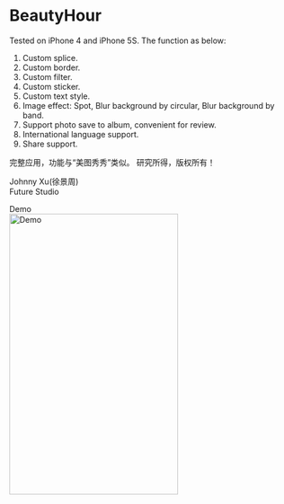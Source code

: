 # BeautyHour
  
Tested on iPhone 4 and iPhone 5S. The function as below:  
1.	Custom splice.  
2.  Custom border.  
3.  Custom filter.   
4.  Custom sticker.  
5.  Custom text style.  
6.  Image effect: Spot, Blur background by circular, Blur background by band.  
7.  Support photo save to album, convenient for review.  
8.  International language support.  
9.  Share support.  


完整应用，功能与“美图秀秀”类似。 研究所得，版权所有！

Johnny Xu(徐景周)  
Future Studio

Demo    
<img src="https://github.com/xujingzhou/BeautyHour/blob/master/Resources/Demo/Demo.gif" width = "300" height = "500" alt="Demo" align=center />
